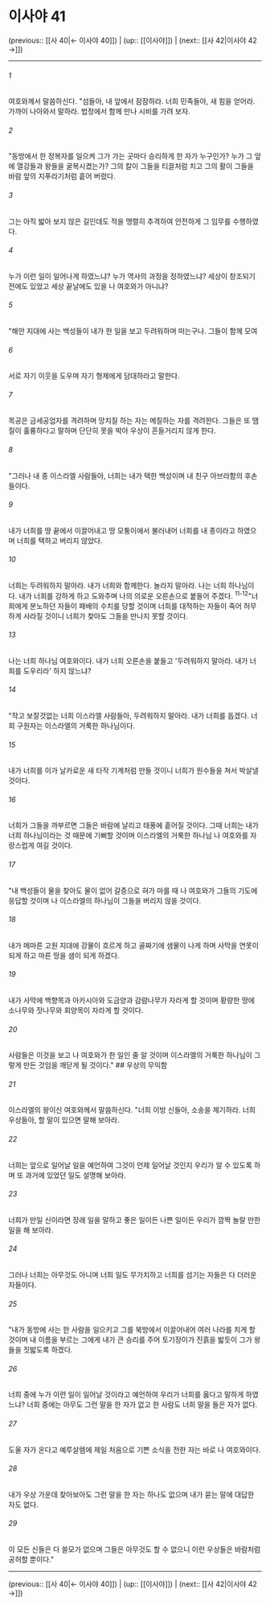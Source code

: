 # 이사야 41

(previous:: [[사 40|← 이사야 40]]) | (up:: [[이사야]]) | (next:: [[사 42|이사야 42 →]])

***




###### 1 

여호와께서 말씀하신다. "섬들아, 내 앞에서 잠잠하라. 너희 민족들아, 새 힘을 얻어라. 가까이 나아와서 말하라. 법정에서 함께 만나 시비를 가려 보자. 



###### 2 

"동방에서 한 정복자를 일으켜 그가 가는 곳마다 승리하게 한 자가 누구인가? 누가 그 앞에 열강들과 왕들을 굴복시켰는가? 그의 칼이 그들을 티끌처럼 치고 그의 활이 그들을 바람 앞의 지푸라기처럼 흩어 버렸다. 



###### 3 

그는 아직 밟아 보지 않은 길인데도 적을 맹렬히 추격하여 안전하게 그 임무를 수행하였다. 



###### 4 

누가 이런 일이 일어나게 하였느냐? 누가 역사의 과정을 정하였느냐? 세상이 창조되기 전에도 있었고 세상 끝날에도 있을 나 여호와가 아니냐? 



###### 5 

"해안 지대에 사는 백성들이 내가 한 일을 보고 두려워하며 떠는구나. 그들이 함께 모여 



###### 6 

서로 자기 이웃을 도우며 자기 형제에게 담대하라고 말한다. 



###### 7 

목공은 금세공업자를 격려하며 망치질 하는 자는 메질하는 자를 격려한다. 그들은 또 땜질이 훌륭하다고 말하며 단단히 못을 박아 우상이 흔들거리지 않게 한다. 



###### 8 

"그러나 내 종 이스라엘 사람들아, 너희는 내가 택한 백성이며 내 친구 아브라함의 후손들이다. 



###### 9 

내가 너희를 땅 끝에서 이끌어내고 땅 모퉁이에서 불러내어 너희를 내 종이라고 하였으며 너희를 택하고 버리지 않았다. 



###### 10 

너희는 두려워하지 말아라. 내가 너희와 함께한다. 놀라지 말아라. 나는 너희 하나님이다. 내가 너희를 강하게 하고 도와주며 나의 의로운 오른손으로 붙들어 주겠다. <sup class="versenum">11-12</sup>"너희에게 분노하던 자들이 패배의 수치를 당할 것이며 너희를 대적하는 자들이 죽어 허무하게 사라질 것이니 너희가 찾아도 그들을 만나지 못할 것이다. 



###### 13 

나는 너희 하나님 여호와이다. 내가 너희 오른손을 붙들고 '두려워하지 말아라. 내가 너희를 도우리라' 하지 않느냐? 



###### 14 

"작고 보잘것없는 너희 이스라엘 사람들아, 두려워하지 말아라. 내가 너희를 돕겠다. 너희 구원자는 이스라엘의 거룩한 하나님이다. 



###### 15 

내가 너희를 이가 날카로운 새 타작 기계처럼 만들 것이니 너희가 원수들을 쳐서 박살낼 것이다. 



###### 16 

너희가 그들을 까부르면 그들은 바람에 날리고 태풍에 흩어질 것이다. 그때 너희는 내가 너희 하나님이라는 것 때문에 기뻐할 것이며 이스라엘의 거룩한 하나님 나 여호와를 자랑스럽게 여길 것이다. 



###### 17 

"내 백성들이 물을 찾아도 물이 없어 갈증으로 혀가 마를 때 나 여호와가 그들의 기도에 응답할 것이며 나 이스라엘의 하나님이 그들을 버리지 않을 것이다. 



###### 18 

내가 메마른 고원 지대에 강물이 흐르게 하고 골짜기에 샘물이 나게 하며 사막을 연못이 되게 하고 마른 땅을 샘이 되게 하겠다. 



###### 19 

내가 사막에 백향목과 아카시아와 도금양과 감람나무가 자라게 할 것이며 황량한 땅에 소나무와 잣나무와 회양목이 자라게 할 것이다. 



###### 20 

사람들은 이것을 보고 나 여호와가 한 일인 줄 알 것이며 이스라엘의 거룩한 하나님이 그렇게 만든 것임을 깨닫게 될 것이다." ## 우상의 무익함 



###### 21 

이스라엘의 왕이신 여호와께서 말씀하신다. "너희 이방 신들아, 소송을 제기하라. 너희 우상들아, 할 말이 있으면 말해 보아라. 



###### 22 

너희는 앞으로 일어날 일을 예언하여 그것이 언제 일어날 것인지 우리가 알 수 있도록 하며 또 과거에 있었던 일도 설명해 보아라. 



###### 23 

너희가 만일 신이라면 장래 일을 말하고 좋은 일이든 나쁜 일이든 우리가 깜짝 놀랄 만한 일을 해 보아라. 



###### 24 

그러나 너희는 아무것도 아니며 너희 일도 무가치하고 너희를 섬기는 자들은 다 더러운 자들이다. 



###### 25 

"내가 동방에 사는 한 사람을 일으키고 그를 북방에서 이끌어내어 여러 나라를 치게 할 것이며 내 이름을 부르는 그에게 내가 큰 승리를 주어 토기장이가 진흙을 밟듯이 그가 왕들을 짓밟도록 하겠다. 



###### 26 

너희 중에 누가 이런 일이 일어날 것이라고 예언하여 우리가 너희를 옳다고 말하게 하였느냐? 너희 중에는 아무도 그런 말을 한 자가 없고 한 사람도 너희 말을 들은 자가 없다. 



###### 27 

도울 자가 온다고 예루살렘에 제일 처음으로 기쁜 소식을 전한 자는 바로 나 여호와이다. 



###### 28 

내가 우상 가운데 찾아보아도 그런 말을 한 자는 하나도 없으며 내가 묻는 말에 대답한 자도 없다. 



###### 29 

이 모든 신들은 다 쓸모가 없으며 그들은 아무것도 할 수 없으니 이런 우상들은 바람처럼 공허할 뿐이다."

***

(previous:: [[사 40|← 이사야 40]]) | (up:: [[이사야]]) | (next:: [[사 42|이사야 42 →]])

